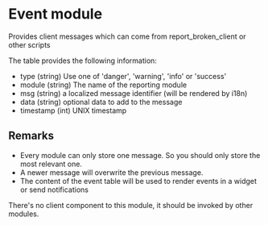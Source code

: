 Event module
==============

Provides client messages which can come from report_broken_client or other scripts

The table provides the following information:

* type (string) Use one of 'danger', 'warning', 'info' or 'success'
* module (string) The name of the reporting module
* msg (string) a localized message identifier (will be rendered by i18n)
* data (string) optional data to add to the message
* timestamp (int) UNIX timestamp

Remarks
---
* Every module can only store one message. So you should only store the most relevant one.
* A newer message will overwrite the previous message.
* The content of the event table will be used to render events in a widget or send notifications

There's no client component to this module, it should be invoked by other modules.
